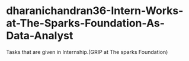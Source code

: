 # dharanichandran36-Intern-Works-at-The-Sparks-Foundation-As-Data-Analyst
Tasks  that are given in Internship.(GRIP at The sparks Foundation)
